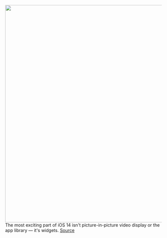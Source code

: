 <img src='https://cdn.vox-cdn.com/thumbor/g8fycgNGt7NM_Q3JwjL6eMelWEA=/0x0:2040x1360/1200x800/filters:focal(857x517:1183x843)/cdn.vox-cdn.com/uploads/chorus_image/image/67456424/acastro_200923_4207_tikTokHomeScreens_0002.0.jpg' width='700px' /><br/>
The most exciting part of iOS 14 isn't picture-in-picture video display or the app library — it's widgets.
<a href='https://www.theverge.com/2020/9/23/21452647/ios-14-widgets-tiktok-widgetsmith-home-screen-design-selling-packets-etsy'> Source <a/>